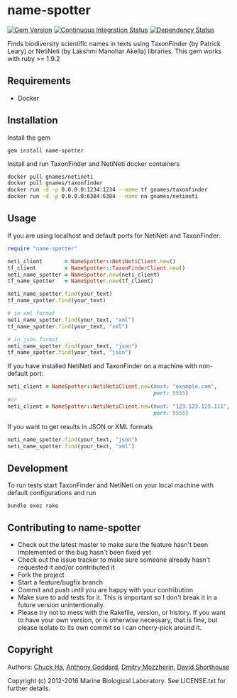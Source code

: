 name-spotter
============

[![Gem Version][1]][2]
[![Continuous Integration Status][3]][4]
[![Dependency Status][5]][6]


Finds biodiversity scientific names in texts using TaxonFinder
(by Patrick Leary) or NetiNeti (by Lakshmi Manohar Akella) libraries.
This gem works with ruby >= 1.9.2

Requirements
------------

* Docker

Installation
------------

Install the gem

    gem install name-spotter

Install and run TaxonFinder and NetiNeti docker containers

```bash
docker pull gnames/netineti
docker pull gnames/taxonfinder
docker run -d -p 0.0.0.0:1234:1234 --name tf gnames/taxonfinder
docker run -d -p 0.0.0.0:6384:6384 --name nn gnames/netineti
```

Usage
-----

If you are using localhost and default ports for NetiNeti and TaxonFinder:

```ruby
require "name-spotter"

neti_client       = NameSpotter::NetiNetiClient.new()
tf_client         = NameSpotter::TaxonFinderClient.new()
neti_name_spotter = NameSpotter.new(neti_client)
tf_name_spotter   = NameSpotter.new(tf_client)

neti_name_spotter.find(your_text)
tf_name_spotter.find(your_text)

# in xml format
neti_name_spotter.find(your_text, "xml")
tf_name_spotter.find(your_text, "xml")

# in json format
neti_name_spotter.find(your_text, "json")
tf_name_spotter.find(your_text, "json")
```

If you have installed NetiNeti and TaxonFinder on a machine
with non-default port:

```ruby
neti_client = NameSpotter::NetiNetiClient.new(host: "example.com",
                                              port: 5555)
#or
neti_client = NameSpotter::NetiNetiClient.new(host: "123.123.123.111",
                                              port: 5555)
```

If you want to get results in JSON or XML formats

```ruby
neti_name_spotter.find(your_text, "json")
neti_name_spotter.find(your_text, "xml")
```

Development
-----------

To run tests start TaxonFinder and NetiNeti on your local machine with
default configurations and run

```
bundle exec rake
```



Contributing to name-spotter
----------------------------

* Check out the latest master to make sure the feature hasn't been implemented
or the bug hasn't been fixed yet
* Check out the issue tracker to make sure someone already hasn't requested
it and/or contributed it
* Fork the project
* Start a feature/bugfix branch
* Commit and push until you are happy with your contribution
* Make sure to add tests for it. This is important so I don't break it in a
future version unintentionally.
* Please try not to mess with the Rakefile, version, or history. If you want
to have your own version, or is otherwise necessary, that is fine, but please
isolate to its own commit so I can cherry-pick around it.

Copyright
---------

Authors: [Chuck Ha][7], [Anthony Goddard][8], [Dmitry Mozzherin][9],
[David Shorthouse][10]

Copyright (c) 2012-2016 Marine Biological Laboratory. See LICENSE.txt for
further details.

[1]: https://badge.fury.io/rb/name-spotter.png
[2]: http://badge.fury.io/rb/name-spotter
[3]: https://secure.travis-ci.org/GlobalNamesArchitecture/name-spotter.png
[4]: http://travis-ci.org/GlobalNamesArchitecture/name-spotter
[5]: https://gemnasium.com/GlobalNamesArchitecture/name-spotter.png
[6]: https://gemnasium.com/GlobalNamesArchitecture/name-spotter
[7]: https://github.com/ChuckHa
[8]: https://github.com/agoddard
[9]: https://github.com/dimus
[10]: https://github.com/dshorthouse
